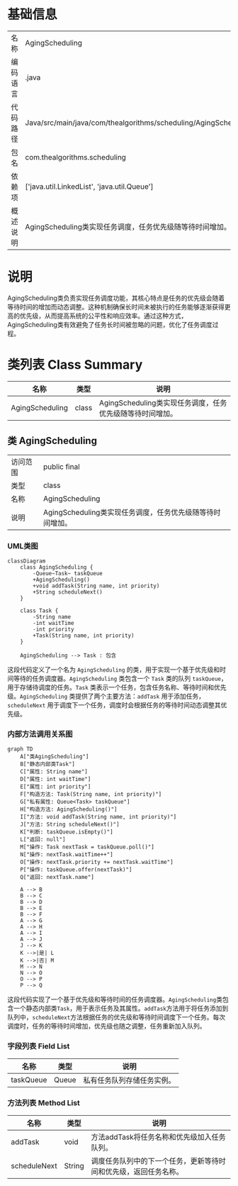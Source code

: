 # 基础信息

|      |      |
|------|------|
| 名称 | AgingScheduling |
| 编码语言 | .java |
| 代码路径 | Java/src/main/java/com/thealgorithms/scheduling/AgingScheduling.java |
| 包名 | com.thealgorithms.scheduling |
| 依赖项 | ['java.util.LinkedList', 'java.util.Queue'] |
| 概述说明 | AgingScheduling类实现任务调度，任务优先级随等待时间增加。 |

# 说明

AgingScheduling类负责实现任务调度功能，其核心特点是任务的优先级会随着等待时间的增加而动态调整。这种机制确保长时间未被执行的任务能够逐渐获得更高的优先级，从而提高系统的公平性和响应效率。通过这种方式，AgingScheduling类有效避免了任务长时间被忽略的问题，优化了任务调度过程。

# 类列表 Class Summary

| 名称   | 类型  | 说明 |
|-------|------|-------------|
| AgingScheduling | class | AgingScheduling类实现任务调度，任务优先级随等待时间增加。 |



## 类 AgingScheduling

|      |      |
|------|------|
| 访问范围 | public final |
| 类型 | class |
| 名称 | AgingScheduling |
| 说明 | AgingScheduling类实现任务调度，任务优先级随等待时间增加。 |


### UML类图

```mermaid
classDiagram
    class AgingScheduling {
        -Queue~Task~ taskQueue
        +AgingScheduling()
        +void addTask(String name, int priority)
        +String scheduleNext()
    }

    class Task {
        -String name
        -int waitTime
        -int priority
        +Task(String name, int priority)
    }

    AgingScheduling --> Task : 包含
```

这段代码定义了一个名为 `AgingScheduling` 的类，用于实现一个基于优先级和时间等待的任务调度器。`AgingScheduling` 类包含一个 `Task` 类的队列 `taskQueue`，用于存储待调度的任务。`Task` 类表示一个任务，包含任务名称、等待时间和优先级。`AgingScheduling` 类提供了两个主要方法：`addTask` 用于添加任务，`scheduleNext` 用于调度下一个任务，调度时会根据任务的等待时间动态调整其优先级。


### 内部方法调用关系图

```mermaid
graph TD
    A["类AgingScheduling"]
    B["静态内部类Task"]
    C["属性: String name"]
    D["属性: int waitTime"]
    E["属性: int priority"]
    F["构造方法: Task(String name, int priority)"]
    G["私有属性: Queue<Task> taskQueue"]
    H["构造方法: AgingScheduling()"]
    I["方法: void addTask(String name, int priority)"]
    J["方法: String scheduleNext()"]
    K["判断: taskQueue.isEmpty()"]
    L["返回: null"]
    M["操作: Task nextTask = taskQueue.poll()"]
    N["操作: nextTask.waitTime++"]
    O["操作: nextTask.priority += nextTask.waitTime"]
    P["操作: taskQueue.offer(nextTask)"]
    Q["返回: nextTask.name"]

    A --> B
    B --> C
    B --> D
    B --> E
    B --> F
    A --> G
    A --> H
    A --> I
    A --> J
    J --> K
    K -->|是| L
    K -->|否| M
    M --> N
    N --> O
    O --> P
    P --> Q
```

这段代码实现了一个基于优先级和等待时间的任务调度器。`AgingScheduling`类包含一个静态内部类`Task`，用于表示任务及其属性。`addTask`方法用于将任务添加到队列中，`scheduleNext`方法根据任务的优先级和等待时间调度下一个任务。每次调度时，任务的等待时间增加，优先级也随之调整，任务重新加入队列。

### 字段列表 Field List

| 名称  | 类型  | 说明 |
|-------|-------|------|
| taskQueue | Queue<Task> | 私有任务队列存储任务实例。 |

### 方法列表 Method List

| 名称  | 类型  | 说明 |
|-------|-------|------|
| addTask | void | 方法addTask将任务名称和优先级加入任务队列。 |
| scheduleNext | String | 调度任务队列中的下一个任务，更新等待时间和优先级，返回任务名称。 |




